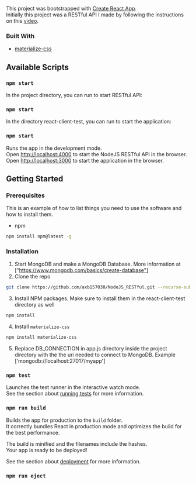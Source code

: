 This project was bootstrapped with [Create React App](https://github.com/facebook/create-react-app).<br />
Initially this project was a RESTful API I made by following the instructions on this [video](https://www.youtube.com/watch?v=vjf774RKrLc).

### Built With

* [materialize-css](https://materializecss.com/)


## Available Scripts

### `npm start` 

In the project directory, you can run to start RESTful API:

### `npm start` 

In the directory react-client-test, you can run to start the application:

### `npm start` 

Runs the app in the development mode.<br />
Open [http://localhost:4000](http://localhost:4000) to start the NodeJS RESTful API in the browser. <br/>
Open [http://localhost:3000](http://localhost:3000) to start the application in the browser.

<!-- GETTING STARTED -->
## Getting Started


### Prerequisites

This is an example of how to list things you need to use the software and how to install them.
* npm
```sh
npm install npm@latest -g
```

### Installation

1. Start MongoDB and make a MongoDB Database. More information at ["https://www.mongodb.com/basics/create-database"]
2. Clone the repo
```sh
git clone https://github.com/axb157030/NodeJS_RESTful.git --recurse-submodules
```
3. Install NPM packages. Make sure to install them in the react-client-test directory as well
```sh
npm install
```
4. Install `materialize-css`
```sh
npm install materialize-css
```

5. Replace DB_CONNECTION in app.js directory inside the project directory with the the uri needed to connect to MongoDB. Example ['mongodb://localhost:27017/myapp']

### `npm test`

Launches the test runner in the interactive watch mode.<br />
See the section about [running tests](https://facebook.github.io/create-react-app/docs/running-tests) for more information.

### `npm run build`

Builds the app for production to the `build` folder.<br />
It correctly bundles React in production mode and optimizes the build for the best performance.

The build is minified and the filenames include the hashes.<br />
Your app is ready to be deployed!

See the section about [deployment](https://facebook.github.io/create-react-app/docs/deployment) for more information.

### `npm run eject`

